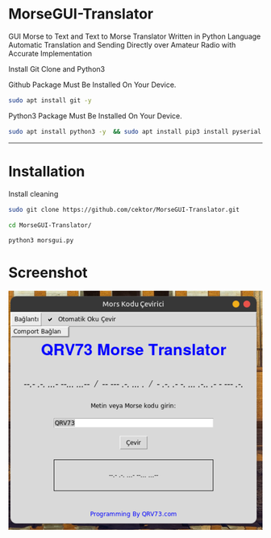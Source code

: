# MorseGUI-Translator
GUI Morse to Text and Text to Morse Translator Written in Python Language Automatic Translation and Sending Directly over Amateur Radio with Accurate Implementation

Install Git Clone and Python3

Github Package Must Be Installed On Your Device.
```bash
sudo apt install git -y
```

Python3 Package Must Be Installed On Your Device.
```bash
sudo apt install python3 -y  && sudo apt install pip3 install pyserial

```

----------------------------------


# Installation
Install cleaning
```bash
sudo git clone https://github.com/cektor/MorseGUI-Translator.git
```
```bash
cd MorseGUI-Translator/
```

```bash
python3 morsgui.py
```


# Screenshot

![Demo](morsgui.png) 
